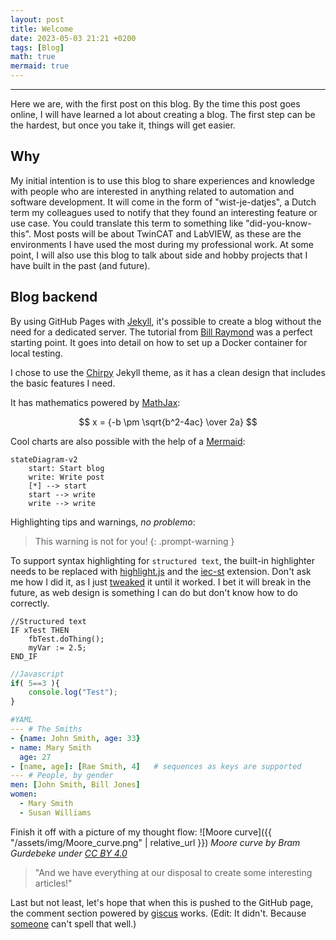 ```yaml
---
layout: post
title: Welcome
date: 2023-05-03 21:21 +0200
tags: [Blog]
math: true
mermaid: true
---
```

---

Here we are, with the first post on this blog. By the time this post goes online, I will have learned a lot about creating a blog. The first step can be the hardest, but once you take it, things will get easier.

## Why

My initial intention is to use this blog to share experiences and knowledge with people who are interested in anything related to automation and software development. It will come in the form of "wist-je-datjes", a Dutch term my colleagues used to notify that they found an interesting feature or use case. You could translate this term to something like "did-you-know-this". Most posts will be about TwinCAT and LabVIEW, as these are the environments I have used the most during my professional work. At some point, I will also use this blog to talk about side and hobby projects that I have built in the past (and future).

## Blog backend
By using GitHub Pages with [Jekyll](https://jekyllrb.com/), it's possible to create a blog without the need for a dedicated server.
The tutorial from [Bill Raymond](https://github.com/BillRaymond/my-jekyll-docker-website) was a perfect starting point. It goes into detail on how to set up a Docker container for local testing.


I chose to use the [Chirpy](https://github.com/cotes2020/jekyll-theme-chirpy) Jekyll theme, as it has a clean design that includes the basic features I need.

It has mathematics powered by [MathJax](https://www.mathjax.org/):

$$ x = {-b \pm \sqrt{b^2-4ac} \over 2a} $$

Cool charts are also possible with the help of a [Mermaid](https://mermaid.js.org/):

```mermaid
stateDiagram-v2
    start: Start blog
    write: Write post
    [*] --> start
    start --> write
    write --> write
```
	
Highlighting tips and warnings, *no problemo*:
> This warning is not for you!
{: .prompt-warning }


To support syntax highlighting for `structured text`, the built-in highlighter needs to be replaced with [highlight.js](https://highlightjs.org/) and the [iec-st](https://github.com/highlightjs/highlightjs-structured-text) extension. Don't ask me how I did it, as I just [tweaked](https://jojozhuang.github.io/tutorial/jekyll-highlighting/) it until it worked. I bet it will break in the future, as web design is something I can do but don't know how to do correctly.

```iecst
//Structured text
IF xTest THEN
    fbTest.doThing();
    myVar := 2.5;
END_IF
```

```javascript
//Javascript
if( 5==3 ){
    console.log("Test");
}
```

```yaml
#YAML
--- # The Smiths
- {name: John Smith, age: 33}
- name: Mary Smith
  age: 27
- [name, age]: [Rae Smith, 4]   # sequences as keys are supported
--- # People, by gender
men: [John Smith, Bill Jones]
women:
  - Mary Smith
  - Susan Williams
```

Finish it off with a picture of my thought flow:
![Moore curve]({{ "/assets/img/Moore_curve.png" | relative_url }})
_Moore curve by Bram Gurdebeke under [CC BY 4.0](https://creativecommons.org/licenses/by/4.0/)_

> "And we have everything at our disposal to create some interesting articles!"

Last but not least, let's hope that when this is pushed to the GitHub page, the comment section powered by [giscus](https://giscus.app/) works. (Edit: It didn't. Because [someone](https://github.com/Hopperpop/Hopperpop.github.io/commit/00cf0e37b7aebf92d53c885d1ba1b8b59e6bc5a7) can't spell that well.)